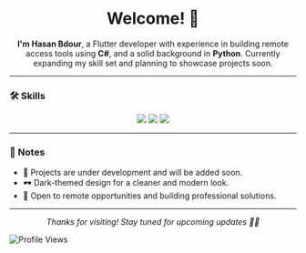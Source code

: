 
<!-- Banner Image -->
<p align="center">

</p>

<!-- Greeting -->
<h1 align="center">Welcome! 👋</h1>

<p align="center">
  <b>I'm Hasan Bdour</b>, a Flutter developer with experience in building remote access tools using <b>C#</b>, and a solid background in <b>Python</b>. Currently expanding my skill set and planning to showcase projects soon.
</p>

---

### 🛠️ Skills

<div align="center">
  
  <img src="https://img.shields.io/badge/Flutter-02569B?style=for-the-badge&logo=flutter&logoColor=white" />
  <img src="https://img.shields.io/badge/C%23-68217A?style=for-the-badge&logo=c-sharp&logoColor=white" />
  <img src="https://img.shields.io/badge/Python-14354C?style=for-the-badge&logo=python&logoColor=white" />

</div>

---

### 📌 Notes

- 🚧 Projects are under development and will be added soon.
- 🕶️ Dark-themed design for a cleaner and modern look.
- 🤝 Open to remote opportunities and building professional solutions.

---

<p align="center">
  <i>Thanks for visiting! Stay tuned for upcoming updates 👨‍💻</i>
</p>




![Profile Views](https://komarev.com/ghpvc/?username=hasanbdour&color=blue)
